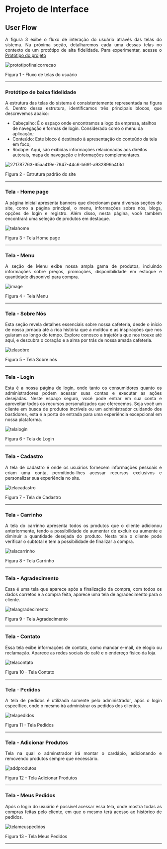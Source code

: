 # Projeto de Interface

## User Flow


<p align="justify">A figura 3 exibe o fluxo de interação do usuário através das telas do sistema. Na próxima seção, detalharemos cada uma dessas telas no contexto de um protótipo de alta fidelidade. Para experimentar, acesse o <a href="https://www.figma.com/proto/uW45RJRL3iWaQkEHZryKxE/RocketcoffeeUserFlow?type=design&node-id=201-420&t=fMnkMLfsRoPKX9nr-0&scaling=scale-down&page-id=0%3A1&starting-point-node-id=201%3A420"> <ins>Protótipo do projeto</ins></a>
</p>


![prototipofinalcorrecao](https://github.com/ICEI-PUC-Minas-PMV-ADS/pmv-ads-2023-2-e1-proj-web-t1-expresso-virtual/assets/144382841/7743223c-4f0c-40ec-8268-f22b7f1a63ee)



Figura 1 - Fluxo de telas do usuário
<hr>



### Protótipo de baixa fidelidade
<p align="justify">
A estrutura das telas do sistema é consistentemente representada na figura 4. Dentro dessa estrutura, identificamos três principais blocos, que descrevemos abaixo:

<ul>
<li>Cabeçalho: É o espaço onde encontramos a logo da empresa, atalhos de navegação e formas de login. Considerado como o menu da aplicação;</li>
<li>Conteúdo: Este bloco é destinado à apresentação do conteúdo da tela em foco;</li>
<li>Rodapé: Aqui, são exibidas informações relacionadas aos direitos autorais, mapa de navegação e informações complementares.</li>
</ul>
</p>



![271787763-65aa419e-7947-44c6-b69f-a932899a4f3d](https://github.com/ICEI-PUC-Minas-PMV-ADS/pmv-ads-2023-2-e1-proj-web-t1-expresso-virtual/assets/141934958/e2d29a0f-ee98-44c6-bf51-6526ea9b8830)


Figura 2 - Estrutura padrão do site
<hr>

<h3>Tela - Home page</h3>
<p  align="justify">A página inicial apresenta banners que direcionam para diversas seções do site, como a página principal, o menu, informações sobre nós, blogs, opções de login e registro. Além disso, nesta página, você também encontrará uma seleção de produtos em destaque. </p>

![telahome](https://github.com/ICEI-PUC-Minas-PMV-ADS/pmv-ads-2023-2-e1-proj-web-t1-expresso-virtual/assets/144382841/9edeea57-3e86-4204-8691-e3dd5c05e003)

Figura 3 - Tela Home page
<hr>

<h3>Tela - Menu</h3>
<p  align="justify">A seção de Menu exibe nossa ampla gama de produtos, incluindo informações sobre preços, promoções, disponibilidade em estoque e quantidade disponível para compra. </p>

![image](https://github.com/ICEI-PUC-Minas-PMV-ADS/pmv-ads-2023-2-e1-proj-web-t1-expresso-virtual/assets/144072871/35593f51-ce79-44f8-9b7f-e8c0cabd2d08)

Figura 4 - Tela Menu
<hr>


<h3>Tela - Sobre Nós</h3>
<p  align="justify">Esta seção revela detalhes essenciais sobre nossa cafeteria, desde o início de nossa jornada até a rica história que a moldou e as inspirações que nos guiaram ao longo do tempo. Explore conosco a trajetória que nos trouxe até aqui, e descubra o coração e a alma por trás de nossa amada cafeteria. </p>

![telasobre](https://github.com/ICEI-PUC-Minas-PMV-ADS/pmv-ads-2023-2-e1-proj-web-t1-expresso-virtual/assets/144382841/b101f3c0-83fd-47d6-bff2-72a9c1faefc7)

Figura 5 - Tela Sobre nós
<hr>


<h3>Tela - Login</h3>
<p  align="justify">Esta é a nossa página de login, onde tanto os consumidores quanto os administradores podem acessar suas contas e executar as ações desejadas. Neste espaço seguro, você pode entrar em sua conta e aproveitar todos os recursos personalizados que oferecemos. Seja você um cliente em busca de produtos incríveis ou um administrador cuidando dos bastidores, esta é a porta de entrada para uma experiência excepcional em nossa plataforma. </p>

![telalogin](https://github.com/ICEI-PUC-Minas-PMV-ADS/pmv-ads-2023-2-e1-proj-web-t1-expresso-virtual/assets/144382841/b87e33e0-bc03-45ae-94da-0e3e4df0da07)

Figura 6 - Tela de Login
<hr>


<h3>Tela - Cadastro</h3>
<p  align="justify">A tela de cadastro é onde os usuários fornecem informações pessoais e criam uma conta, permitindo-lhes acessar recursos exclusivos e personalizar sua experiência no site.</p>

![telacadastro](https://github.com/ICEI-PUC-Minas-PMV-ADS/pmv-ads-2023-2-e1-proj-web-t1-expresso-virtual/assets/144382841/7e1fd609-b088-4bfa-ac6f-563674158cb8)

Figura 7 - Tela de Cadastro
<hr>


<h3>Tela - Carrinho</h3>
<p  align="justify">A tela do carrinho apresenta todos os produtos que o cliente adicionou anteriormente, tendo a possibilidade de aumentar de excluir ou aumente e diminuir a quantidade desejada do produto. Nesta tela o cliente pode verificar o subtotal e tem a possibilidade de finalizar a compra. </p>

 ![telacarrinho](https://github.com/ICEI-PUC-Minas-PMV-ADS/pmv-ads-2023-2-e1-proj-web-t1-expresso-virtual/assets/144382841/2f146100-e63d-4662-9720-b098dc98bd07)

Figura 8 - Tela Carrinho
<hr>



<h3>Tela - Agradecimento</h3>
<p  align="justify">Essa é uma tela que aparece após a finalização da compra, com todos os dados corretos e a compra feita, aparece uma tela de agradecimento para o cliente. </p>

![telaagradecimento](https://github.com/ICEI-PUC-Minas-PMV-ADS/pmv-ads-2023-2-e1-proj-web-t1-expresso-virtual/assets/144382841/5dea6742-39a9-4034-b8a3-095aa39ae2fb)

Figura 9 - Tela Agradecimento
<hr>


<h3>Tela - Contato</h3>
<p  align="justify">Essa tela exibe informações de contato, como mandar e-mail, de elogio ou reclamação. Aparece as redes sociais do café e o endereço físico da loja. </p>

![telacontato](https://github.com/ICEI-PUC-Minas-PMV-ADS/pmv-ads-2023-2-e1-proj-web-t1-expresso-virtual/assets/144382841/a3048822-7538-4d80-b794-9a49eaeb12bb)

Figura 10 - Tela Contato
<hr>


<h3>Tela - Pedidos</h3>
<p  align="justify">A tela de pedidos é utilizada somente pelo administrador, após o login específico, onde o mesmo irá administrar os pedidos dos clientes. </p>

 ![telapedidos](https://github.com/ICEI-PUC-Minas-PMV-ADS/pmv-ads-2023-2-e1-proj-web-t1-expresso-virtual/assets/144382841/65862818-c653-49ae-89c5-2e2f2f22e7ec)

 Figura 11 - Tela Pedidos
<hr>



<h3>Tela - Adicionar Produtos</h3>
<p  align="justify">Tela na qual o adminstrador irá montar o cardápio, adicionando e removendo produtos sempre que necessário. </p>

![addprodutos](https://github.com/ICEI-PUC-Minas-PMV-ADS/pmv-ads-2023-2-e1-proj-web-t1-expresso-virtual/assets/144382841/6ffd4a4d-2fdb-49f3-bfa7-03ea4b70b5ca)

Figura 12 - Tela Adicionar Produtos
<hr>


<h3>Tela - Meus Pedidos</h3>
<p align="justify">Após o login do usuário é possível acessar essa tela,  onde mostra todas as compras feitas pelo cliente, em que o mesmo terá acesso ao histórico de pedidos. </p>

![telameuspedidos](https://github.com/ICEI-PUC-Minas-PMV-ADS/pmv-ads-2023-2-e1-proj-web-t1-expresso-virtual/assets/144382841/9cc3d86f-94ee-46a7-94c0-b5e24bfbe78a)

Figura 13 - Tela Meus Pedidos
<hr>


